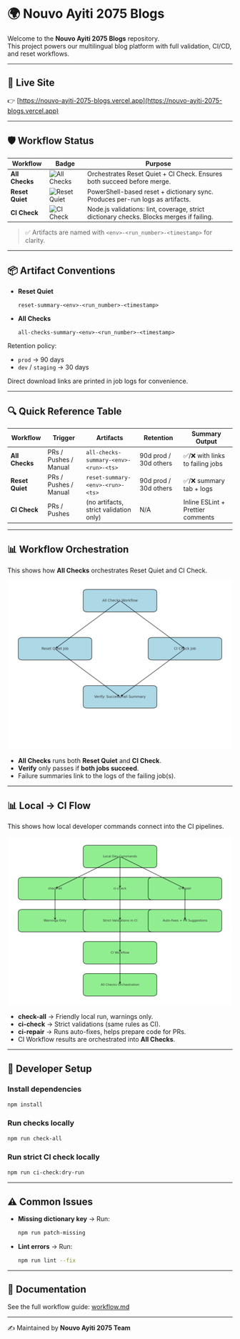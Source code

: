 # 🌍 Nouvo Ayiti 2075 Blogs

Welcome to the **Nouvo Ayiti 2075 Blogs** repository.  
This project powers our multilingual blog platform with full validation, CI/CD, and reset workflows.

---

## 🚀 Live Site

👉 [https://nouvo-ayiti-2075-blogs.vercel.app](https://nouvo-ayiti-2075-blogs.vercel.app)

---

## 🛡️ Workflow Status

| Workflow        | Badge | Purpose |
|-----------------|-------|---------|
| **All Checks**  | ![All Checks](https://github.com/justine6/nouvo-ayiti-2075-blogs/actions/workflows/all-checks.yml/badge.svg) | Orchestrates Reset Quiet + CI Check. Ensures both succeed before merge. |
| **Reset Quiet** | ![Reset Quiet](https://github.com/justine6/nouvo-ayiti-2075-blogs/actions/workflows/reset.yml/badge.svg) | PowerShell-based reset + dictionary sync. Produces per-run logs as artifacts. |
| **CI Check**    | ![CI Check](https://github.com/justine6/nouvo-ayiti-2075-blogs/actions/workflows/ci.yml/badge.svg) | Node.js validations: lint, coverage, strict dictionary checks. Blocks merges if failing. |

> ✅ Artifacts are named with `<env>-<run_number>-<timestamp>` for clarity.

---

## 📦 Artifact Conventions

- **Reset Quiet**  
  ```
  reset-summary-<env>-<run_number>-<timestamp>
  ```
- **All Checks**  
  ```
  all-checks-summary-<env>-<run_number>-<timestamp>
  ```

Retention policy:  
- `prod` → 90 days  
- `dev` / `staging` → 30 days  

Direct download links are printed in job logs for convenience.

---

## 🔍 Quick Reference Table

| Workflow        | Trigger             | Artifacts                                     | Retention | Summary Output |
|-----------------|---------------------|-----------------------------------------------|-----------|----------------|
| **All Checks**  | PRs / Pushes / Manual | `all-checks-summary-<env>-<run>-<ts>`        | 90d prod / 30d others | ✅/❌ with links to failing jobs |
| **Reset Quiet** | PRs / Pushes / Manual | `reset-summary-<env>-<run>-<ts>`             | 90d prod / 30d others | ✅/❌ summary tab + logs |
| **CI Check**    | PRs / Pushes         | (no artifacts, strict validation only)        | N/A       | Inline ESLint + Prettier comments |

---

## 📊 Workflow Orchestration

This shows how **All Checks** orchestrates Reset Quiet and CI Check.

![Workflow Orchestration](./workflow_orchestration.png)

- **All Checks** runs both **Reset Quiet** and **CI Check**.  
- **Verify** only passes if **both jobs succeed**.  
- Failure summaries link to the logs of the failing job(s).

---

## 📊 Local → CI Flow

This shows how local developer commands connect into the CI pipelines.

![Local to CI Flow](./local_ci_flow.png)

- **check-all** → Friendly local run, warnings only.  
- **ci-check** → Strict validations (same rules as CI).  
- **ci-repair** → Runs auto-fixes, helps prepare code for PRs.  
- CI Workflow results are orchestrated into **All Checks**.  

---

## 🧭 Developer Setup

### Install dependencies
```bash
npm install
```

### Run checks locally
```bash
npm run check-all
```

### Run strict CI check locally
```bash
npm run ci-check:dry-run
```

---

## ⚠️ Common Issues

- **Missing dictionary key** → Run:
  ```bash
  npm run patch-missing
  ```

- **Lint errors** → Run:
  ```bash
  npm run lint --fix
  ```

---

## 📖 Documentation

See the full workflow guide: [workflow.md](./workflow.md)

---

✍️ Maintained by **Nouvo Ayiti 2075 Team**
